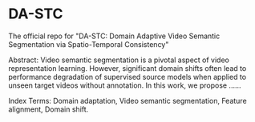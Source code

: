 # DA-STC
The official repo for "DA-STC: Domain Adaptive Video Semantic Segmentation via Spatio-Temporal Consistency"

Abstract: Video semantic segmentation is a pivotal aspect of video representation learning.  However, significant domain shifts often lead to performance degradation of supervised source models when applied to unseen target videos without annotation. In this work, we propose ......

Index Terms: Domain adaptation, Video semantic segmentation, Feature alignment, Domain shift.
